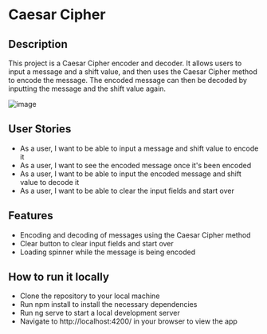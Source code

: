 # Caesar Cipher

## Description

This project is a Caesar Cipher encoder and decoder. It allows users to input a message and a shift value, and then uses the Caesar Cipher method to encode the message. The encoded message can then be decoded by inputting the message and the shift value again.

![image](https://user-images.githubusercontent.com/117353352/212271081-70c1c11a-ffe1-4b05-b2e3-3f2c2390f623.png)

## User Stories

* As a user, I want to be able to input a message and shift value to encode it
* As a user, I want to see the encoded message once it's been encoded
* As a user, I want to be able to input the encoded message and shift value to decode it
* As a user, I want to be able to clear the input fields and start over

## Features

* Encoding and decoding of messages using the Caesar Cipher method
* Clear button to clear input fields and start over
* Loading spinner while the message is being encoded

## How to run it locally

* Clone the repository to your local machine
* Run npm install to install the necessary dependencies
* Run ng serve to start a local development server
* Navigate to http://localhost:4200/ in your browser to view the app


